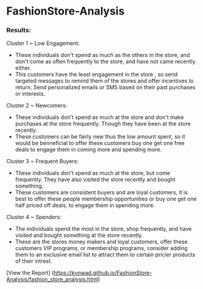 # FashionStore-Analysis

### Results:

Cluster 1 ~ Low Engagement:
- These individuals don't spend as much as the others in the store, and don't come as often frequently to the store, and have not came recently either.
- This customers have the least engagement in the store , so send targeted messages to remind them of the stores and offer incentives to return. Send personalized emails or SMS based on their past purchases or interests.

Cluster 2 ~ Newcomers:
- These individuals don't spend as much at the store and don't make purchases at the store frequently. Though they have been at the store recently.
- These customers can be fairly new thus the low amount spent, so it would be benneficial to offer these customers buy one get one free deals to engage them in coming more and spending more.

Cluster 3 ~ Frequent Buyers:
- These individuals don't spend as much at the store, but come frequently. They have also visited the store recently and bought something.
- These customers are consistent buyers and are loyal customers, it is best to offer these people membership opportunities or buy one get one half priced off deals, to engage them in spending more.

Cluster 4 ~ Spenders:
- The individuals spend the most in the store, shop frequently, and have visited and bought something at the store recently.
- These are the stores money makers and loyal customers, offer these customers VIP programs, or membership programs, consider adding them to an exclusive email list to attract them to certain pricier products of their intrest.

[View the Report] (https://kvnwad.github.io/FashionStore-Analysis/fashion_store_analysis.html)

